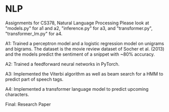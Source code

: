 # NLP
Assignments for CS378, Natural Language Processing
Please look at "models.py" for a1 and a2, "inference.py" for a3, and "transformer.py", "transformer_lm.py" for a4.

A1: Trained a perceptron model and a logistic regression model on unigrams and bigrams. 
The dataset is the movie review dataset of Socher et al. (2013) and the models predict
the sentiment of a snippet with ~80% accuracy.

A2: Trained a feedforward neural networks in PyTorch.

A3: Implemented the Viterbi algorithm as well as beam search for a HMM to predict part of speech tags.

A4: Implemented a transformer language model to predict upcoming characters.

Final: Research Paper
